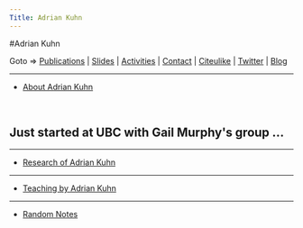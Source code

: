 ```yaml
---
Title: Adrian Kuhn
---
```

#Adrian Kuhn
<script src="http://www.iam.unibe.ch/~akuhn/strip.js"></script>

Goto &rArr; [Publications](%base_url%/wiki/alumni/adriankuhn/pubs) | [Slides](http://www.iam.unibe.ch/~akuhn/s) | [Activities](%base_url%/wiki/alumni/adriankuhn/activities) | [Contact](%base_url%/wiki/alumni/adriankuhn/contact) | [Citeulike](http://citeulike.com/user/akuhn) | [Twitter](http://twitter.com/akuhn) | [Blog](http://www.iam.unibe.ch/~akuhn/blog)


---
- [About Adrian Kuhn](%base_url%/wiki/alumni/adriankuhn/about)

&nbsp;

## Just started at UBC with Gail Murphy's group &hellip;


---
- [Research of Adrian Kuhn](%base_url%/wiki/alumni/adriankuhn/research)

---
- [Teaching by Adrian Kuhn](%base_url%/wiki/alumni/adriankuhn/teaching)

---
- [Random Notes](%base_url%/wiki/alumni/adriankuhn/random)

